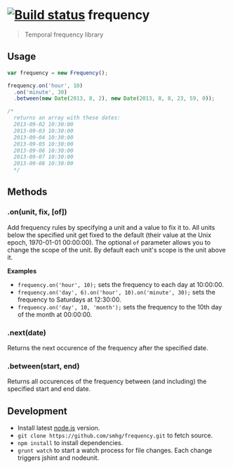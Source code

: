 [![Build status](https://api.travis-ci.org/smhg/frequency.png)](https://travis-ci.org/smhg/frequency)
frequency
===========
> Temporal frequency library

## Usage
```javascript
var frequency = new Frequency();

frequency.on('hour', 10)
  .on('minute', 30)
  .between(new Date(2013, 8, 2), new Date(2013, 8, 8, 23, 59, 0));

/*
  returns an array with these dates:
  2013-09-02 10:30:00
  2013-09-03 10:30:00
  2013-09-04 10:30:00
  2013-09-05 10:30:00
  2013-09-06 10:30:00
  2013-09-07 10:30:00
  2013-09-08 10:30:00
  */
```

## Methods
### .on(unit, fix, [of])
Add frequency rules by specifying a unit and a value to fix it to.
All units below the specified unit get fixed to the default (their value at the Unix epoch, 1970-01-01 00:00:00).
The optional `of` parameter allows you to change the scope of the unit. By default each unit's scope is the unit above it.

**Examples**
* `frequency.on('hour', 10);` sets the frequency to each day at 10:00:00.
* `frequency.on('day', 6).on('hour', 10).on('minute', 30);` sets the frequency to Saturdays at 12:30:00.
* `frequency.on('day', 10, 'month');` sets the frequency to the 10th day of the month at 00:00:00.

### .next(date)
Returns the next occurence of the frequency after the specified date.

### .between(start, end)
Returns all occurences of the frequency between (and including) the specified start and end date.

## Development
* Install latest [node.js](http://nodejs.org/) version.
* `git clone https://github.com/smhg/frequency.git` to fetch source.
* `npm install` to install dependencies.
* `grunt watch` to start a watch process for file changes. Each change triggers jshint and nodeunit.
